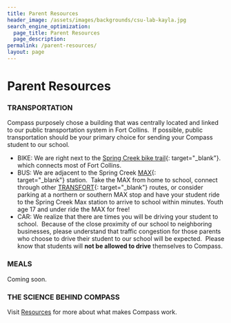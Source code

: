 ```yaml
---
title: Parent Resources
header_image: /assets/images/backgrounds/csu-lab-kayla.jpg
search_engine_optimization:
  page_title: Parent Resources
  page_description:
permalink: /parent-resources/
layout: page
---
```


# Parent Resources

### TRANSPORTATION

Compass purposely chose a building that was centrally located and linked to our public transportation system in Fort Collins.&nbsp; If possible, public transportation should be your primary choice for sending your Compass student to our school.

* BIKE: We are right next to the&nbsp;[Spring Creek bike trail](https://www.fcgov.com/bicycling/pdf/bike-map-front.pdf){: target="_blank"}. which connects most of Fort Collins.
* BUS: We are adjacent to the Spring Creek&nbsp;[MAX](http://www.ridetransfort.com/max){: target="_blank"}&nbsp;station.&nbsp; Take the MAX from home to school, connect through other&nbsp;[TRANSFORT](http://www.ridetransfort.com/){: target="_blank"}&nbsp;routes, or consider parking at a northern or southern MAX stop and have your student ride to the Spring Creek Max station to arrive to school within minutes. Youth age 17 and under ride the MAX for free!
* CAR: We realize that there are times you will be driving your student to school.&nbsp; Because of the close proximity of our school to neighboring businesses, please understand that traffic congestion for those parents who choose to drive their student to our school will be expected.&nbsp; Please know that students will **not be allowed to drive**&nbsp;themselves to Compass.&nbsp;

### MEALS

Coming soon.

### THE SCIENCE BEHIND COMPASS

Visit [Resources](/resources/) for more about what makes Compass work.